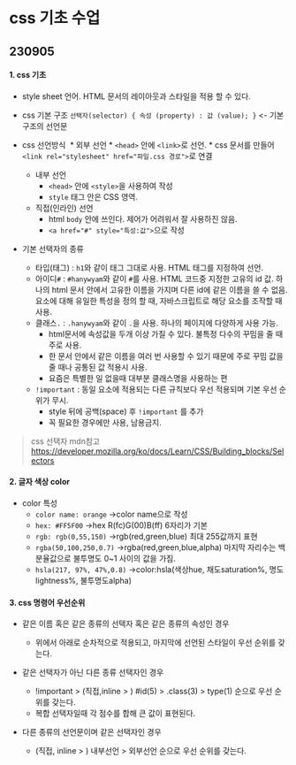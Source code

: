 # css 기초 수업 #

## 230905 ##

#### 1. css 기초 ####

* style sheet 언어. HTML 문서의 레이아웃과 스타일을 적용 할 수 있다.

* css 기본 구조 
`선택자(selector) { 속성 (property) : 값 (value); }` <- 기본 구조의 선언문

* css 선언방식
​	* 외부 선언
		* `<head>` 안에 `<link>`로 선언. 
		* css 문서를 만들어 `<link rel="stylesheet" href="파일.css 경로">`로 연결
	* 내부 선언
		* `<head>` 안에 `<style>`을 사용하여 작성
		* `style` 태그 안은 CSS 영역.
	* 직접(인라인) 선언
		* html `body` 안에 쓰인다. 제어가 어려워서 잘 사용하진 않음.
		* `<a href="#" style="특성:값">`으로 작성
* 기본 선택자의 종류
	* 타입(태그) : `h1`와 같이 태그 그대로 사용. HTML 태그를 지정하여 선언.
	* 아이디`#` : `#hanywyam`와 같이 `#`를 사용. HTML 코드중 지정한 고유의 id 값. 하나의 html 문서 안에서 고유한 이름을 가지며 다른 id에 같은 이름을 쓸 수 없음. 요소에 대해 유일한 특성을 정의 할 때, 자바스크립트로 해당 요소를 조작할 때 사용.
	* 클래스`.` : `.hanywyam`와 같이 `.`을 사용. 하나의 페이지에 다양하게 사용 가능. 
		* html문서에 속성값을 두개 이상 가질 수 있다. 불특정 다수의 꾸밈을 줄 때 주로 사용.
		* 한 문서 안에서 같은 이름을 여러 번 사용할 수 있기 때문에 주로 꾸밈 값을 줄 때나 공통된 값 적용시 사용. 
		* 요즘은 특별한 일 없을때 대부분 클래스명을 사용하는 편
	* `!important` : 동일 요소에 적용되는 다른 규칙보다 우선 적용되며 기본 우선 순위가 무시.
		* style 뒤에 공백(space) 후 `!important` 를 추가
		* 꼭 필요한 경우에만 사용, 남용금지.

> css 선택자 mdn참고 https://developer.mozilla.org/ko/docs/Learn/CSS/Building_blocks/Selectors

#### 2. 글자 색상 color ####

* color 특성
	* `color name: orange` ->color name으로 작성
	* `hex: #FF5F00` ->hex R(fc)G(00)B(ff) 6자리가 기본
	* `rgb: rgb(0,55,150)`  ->rgb(red,green,blue) 최대 255값까지 표현 
	* `rgba(50,100,250,0.7)` ->rgba(red,green,blue,alpha) 마지막 자리수는 백분율값으로 불투명도 0~1 사이의 값을 가짐.
	* `hsla(217, 97%, 47%,0.8)` ->color:hsla(색상hue, 채도saturation%, 명도lightness%, 불투명도alpha)

#### ​3. css 명령어 우선순위 ####

* 같은 이름 혹은 같은 종류의 선택자 혹은 같은 종류의 속성인 경우
	* 위에서 아래로 순차적으로 적용되고, 마지막에 선언된 스타일이 우선 순위를 갖는다.

* 같은 선택자가 아닌 다른 종류 선택자인 경우
	* !important > (직접,inline > ) #id(5) > .class(3) > type(1) 순으로 우선 순위를 갖는다.
	* 복합 선택자일때 각 점수를 합해 큰 값이 표현된다.

* 다른 종류의 선언문이며 같은 선택자인 경우
	* (직접, inline > ) 내부선언 > 외부선언 순으로 우선 순위를 갖는다.

